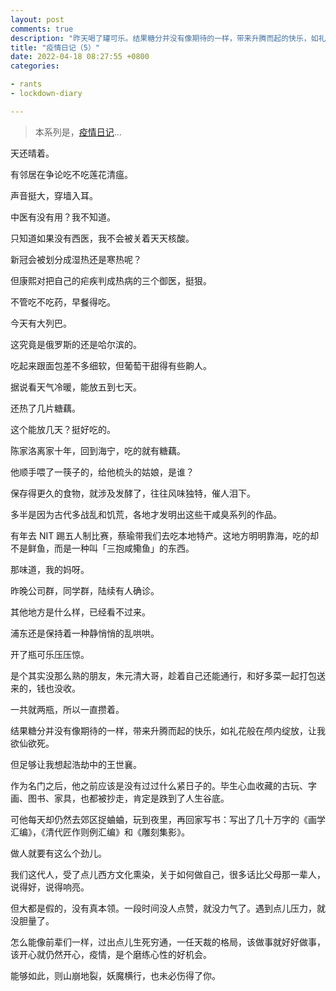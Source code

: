 ```yaml
---
layout: post
comments: true
description: "昨天喝了罐可乐。结果糖分并没有像期待的一样，带来升腾而起的快乐，如礼花绽放，让我欲仙欲死。但仍然要努力，要学习王世襄"
title: "疫情日记（5）"
date: 2022-04-18 08:27:55 +0800
categories: 

- rants
- lockdown-diary

---
```


> 本系列是，[疫情日记](/categories/lockdown-diary/)...

天还晴着。

有邻居在争论吃不吃莲花清瘟。

声音挺大，穿墙入耳。

中医有没有用？我不知道。

只知道如果没有西医，我不会被关着天天核酸。

新冠会被划分成湿热还是寒热呢？

但康熙对把自己的疟疾判成热病的三个御医，挺狠。

不管吃不吃药，早餐得吃。

今天有大列巴。

这究竟是俄罗斯的还是哈尔滨的。

吃起来跟面包差不多细软，但葡萄干甜得有些齁人。

据说看天气冷暖，能放五到七天。

还热了几片糖藕。

这个能放几天？挺好吃的。

陈家洛离家十年，回到海宁，吃的就有糖藕。

他顺手喂了一筷子的，给他梳头的姑娘，是谁？

保存得更久的食物，就涉及发酵了，往往风味独特，催人泪下。

多半是因为古代多战乱和饥荒，各地才发明出这些干咸臭系列的作品。

有年去 NIT 踢五人制比赛，蔡瑜带我们去吃本地特产。这地方明明靠海，吃的却不是鲜鱼，而是一种叫「三抱咸鳓鱼」的东西。

那味道，我的妈呀。

昨晚公司群，同学群，陆续有人确诊。

其他地方是什么样，已经看不过来。

浦东还是保持着一种静悄悄的乱哄哄。

开了瓶可乐压压惊。

是个其实没那么熟的朋友，朱元清大哥，趁着自己还能通行，和好多菜一起打包送来的，钱也没收。

一共就两瓶，所以一直攒着。

结果糖分并没有像期待的一样，带来升腾而起的快乐，如礼花般在颅内绽放，让我欲仙欲死。

但足够让我想起浩劫中的王世襄。

作为名门之后，他之前应该是没有过过什么紧日子的。毕生心血收藏的古玩、字画、图书、家具，也都被抄走，肯定是跌到了人生谷底。

可他每天却仍然去郊区捉蛐蛐，玩到夜里，再回家写书：写出了几十万字的《画学汇编》，《清代匠作则例汇编》和《雕刻集影》。

做人就要有这么个劲儿。

我们这代人，受了点儿西方文化熏染，关于如何做自己，很多话比父母那一辈人，说得好，说得响亮。

但大都是假的，没有真本领。一段时间没人点赞，就没力气了。遇到点儿压力，就没胆量了。

怎么能像前辈们一样，过出点儿生死穷通，一任天裁的格局，该做事就好好做事，该开心就仍然开心，疫情，是个磨练心性的好机会。

能够如此，则山崩地裂，妖魔横行，也未必伤得了你。
